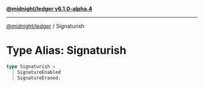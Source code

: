[**@midnight/ledger v6.1.0-alpha.4**](../README.md)

***

[@midnight/ledger](../globals.md) / Signaturish

# Type Alias: Signaturish

```ts
type Signaturish = 
  | SignatureEnabled
  | SignatureErased;
```
